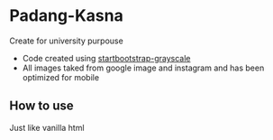 # Padang-Kasna

Create for university purpouse

- Code created using [startbootstrap-grayscale](https://github.com/BlackrockDigital/startbootstrap-grayscale)
- All images taked from google image and instagram and has been optimized for mobile

## How to use

Just like vanilla html
